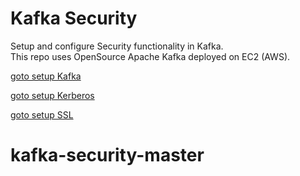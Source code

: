 # Kafka Security
Setup and configure Security functionality in Kafka.  
This repo uses OpenSource Apache Kafka deployed on EC2 (AWS).  

[goto setup Kafka](./Setup-Kafka)

[goto setup Kerberos](./Setup-Kerberos)

[goto setup SSL](./Setup-SSL)

# kafka-security-master
